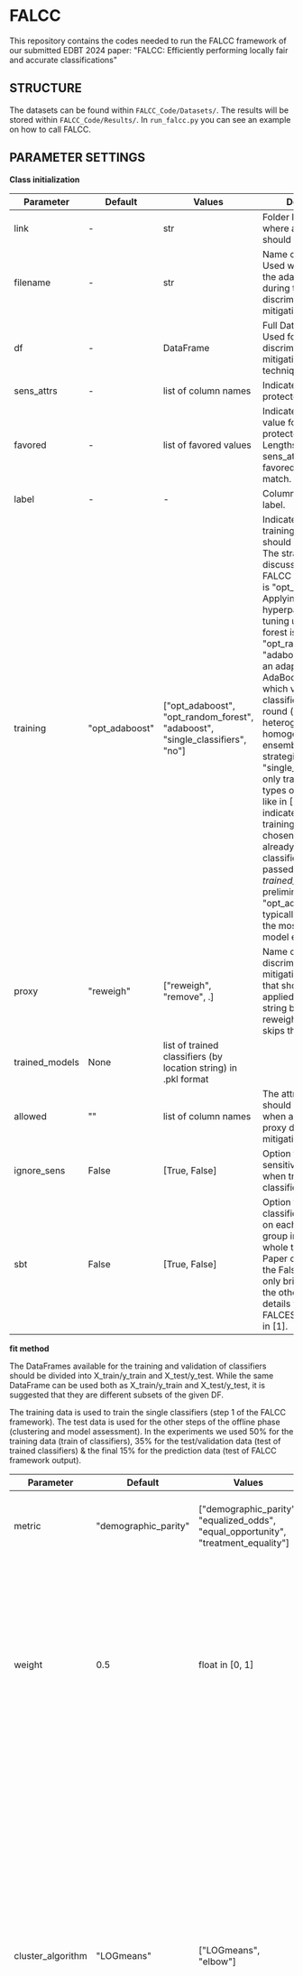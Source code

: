 # FALCC

This repository contains the codes needed to run the FALCC framework of our submitted EDBT 2024 paper:
"FALCC: Efficiently performing locally fair and accurate classifications"

## STRUCTURE

The datasets can be found within `FALCC_Code/Datasets/`.
The results will be stored within `FALCC_Code/Results/`.
In `run_falcc.py` you can see an example on how to call FALCC.


## PARAMETER SETTINGS


**Class initialization**

| Parameter | Default | Values | Definition |
| --- | --- | --- | --- |
| link | - | str | Folder location, where all the files should be saved to. |
| filename | - | str | Name of the dataset. Used when saving the adapted datasets during the proxy discrimination mitigation step. |
| df | - | DataFrame | Full DataFrame. Used for the proxy discrimination mitigation techniques. |
| sens_attrs | - | list of column names | Indicates the protected attributes. |
| favored | - | list of favored values | Indicates the favored value for each protected attribute. Lengths of sens_attrs and favored have to match. |
| label | - | - | Column name of the label. |
| training | "opt_adaboost" | ["opt_adaboost", "opt_random_forest", "adaboost", "single_classifiers", "no"] | Indicates which training strategy should be chosen. The strategy discussed in the FALCC EDBT Paper is "opt_adaboost". Applying hyperparameter tuning using random forest is "opt_random_forest". "adaboost" applies an adapted AdaBoost strategy which varies the classifier type per round (combining heterogeneous and homogeneous ensemble strategies). "single_classifiers" only trains different types of classifiers, like in [1]. "no" indicates that no training strategy is chosen: In this case, already trained classifiers have to be passed via *trained*\_*models*. In preliminary tests, "opt_adaboost" typically returned the most diverse model ensemble. |
| proxy | "reweigh" | ["reweigh", "remove", .] | Name of the proxy discrimination mitigation technique that should be applied. Any other string besides reweigh and remove skips this step. |
| trained_models | None | list of trained classifiers (by location string) in .pkl format |  |
| allowed | "" | list of column names | The attributes that should be ignored when applying the proxy discrimination mitigation strategy. |
| ignore_sens | False | [True, False] | Option to ignore the sensitive attributes when training the classifiers in step 1. |
| sbt | False | [True, False] | Option to train the classifiers separately on each protected group instead of the whole training data. Paper only discusses the False option and only briefly mentions the other. More details within the FALCES framework in [1]. |


**fit method**

The DataFrames available for the training and validation of classifiers should be divided into X_train/y_train and X_test/y_test.
While the same DataFrame can be used both as X_train/y_train and X_test/y_test, it is suggested that they are different subsets of the given DF.

The training data is used to train the single classifiers (step 1 of the FALCC framework). The test data is used for the other steps of the offline phase (clustering and model assessment).
In the experiments we used 50% for the training data (train of classifiers), 35% for the test/validation data (test of trained classifiers) & the final 15% for the prediction data (test of FALCC framework output).

| Parameter | Default | Values | Definition |
| --- | --- | --- | --- |
| metric | "demographic_parity" | ["demographic_parity", "equalized_odds", "equal_opportunity", "treatment_equality"] | Group fairness metric which is used in the loss function. |
| weight | 0.5 | float in [0, 1] | Weight for the loss function: 0 => Only considers fairness, 1 => Only considers accuracy. In experiments of the FALCES framework [1], values in the range [0.3, 0.6] seemed good. |
| cluster_algorithm | "LOGmeans" | ["LOGmeans", "elbow"] | Parameter estimation algorithm used to predict the amount of clusters that should be generated. LOGmeans and Elbow method are the current options, whereas LOGmeans is a lot more efficient [2]. For the elbow method, the elbow point (which originally is something that is manually chosen) is automatically detected using the kneed package. |
| ccr | [-1, -1] | list of two positive integers or -1 | First number indicates the minimum number of clusters generated and the second number indicates the maximum number. Thus, setting it to the same value skips the parameter estimation algorithm step. Default of -1 indicates that the minimum and maximum amount of clusters is chosen automatically (by dataset size). |


**predict method**

Only has the DataFrame X_pred as input that contains the data that should be classified.


**additional information**

For the experiments in the FALCC EDBT Paper we always use the default values given here except for *proxy* and *metric* as mentiond in the Experiments section.


[1] N. Lässig, S. Oppold, M. Herschel. "Metrics and Algorithms for Locally Fair and Accurate Classifications using Ensembles". 2022.
[2] M. Fritz, M. Behringer, H. Schwarz. "LOG-means: Efficiently estimating the number of clusters in large datasets". 2020.